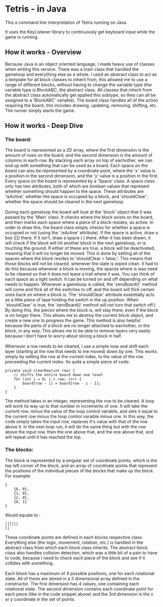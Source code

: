 # Tetris - in Java
This a command line interpretation of Tetris running on Java.<br />

It uses the KeyListener library to continuously get keyboard input while the game is running.

## How it works - Overview
Because Java is an object oriented language, I made heavy use of classes when writing this version. There was a main class that handled the gameloop and everything else as a whole. I used an abstract class to act as a template for all block classes to inherit from, this allowed me to use a range of different blocks, without having to change the variable type (the variable type is BlockABC, the abstract class. All classes that inherit from the abstract class automatically get applied this subtype, so they can all be assigned to a 'BlockABC' variable). The board class handles all of the action requiring the board, this includes drawing, updating, removing, shifting, etc. The runner simply starts the game.

## How it works - Deep Dive
### The board:
The board is represented as a 2D array, where the first dimension is the amount of rows on the board, and the second dimension is the amount of columns in each row. By stacking each array on top of eachother, we can end up with something that can be used as a board. Each space on the board can also be represented by a coordinate point, where the 'x' value is a position in the second dimension, and the 'y' value is a position in the first. Every space on the board is represented by a 'Space' class. A space class only has two attributes, both of which are boolean values that represent whether something should happen to the space. These attributes are 'isActive', whether the space is occupied by a block, and 'shouldClear', whether the space should be cleared in the next gameloop.
<br /> <br />
During each gameloop the board will look at the 'block' object that it was passed by the 'Main' class. It checks where the block exists on the board, and then marks each space where a piece of a block resides, as active. In order to draw this, the board class simply checks for whether a space is occupied or not (using the '.isActive' attribute). If the space is active, draw a box ([]) there. If it isn't, draw a space (  ) there. After it has been drawn, it will check if the block will hit another block in the next gameloop, or is touching the ground. If either of these are true, a block will be deactivated, meaning that it will no longer be moved. This is done by setting all of the spaces where the block resides to 'shouldClear = false;'. This means that those blocks will not be cleared, whenever the slate is wiped clean. (I had to do this because whenever a block is moving, the spaces where is was need to be cleared so that it does not leave a trail where it was. You can think of each space as a light switch. It can be turned on and off depending on what needs to happen. Whenever a gameloop is called, the 'zeroBoard()' method will come and flick all of the switches to off, and the board will flick certain ones back on where a block is. The 'shouldClear' attribute essentially acts as a little piece of tape holding the switch in the up position. When 'shouldClear' is true, the 'zeroBoard()' method will not turn that switch off.) By doing this, the pieces where the block is, will stay there, even if the block is no longer there. This allows me to destroy the current block object, and create a new one to progress the game. This method is also helpful because the parts of a block are no longer attached to eachother, or the block, in any way. This allows me to be able to remove layers very easily because I don't have to worry about slicing a block in half.
<br /> <br />
Whenever a row needs to be cleared, I use a simple loop and shift each layer (starting at the row that needs to me moved) down by one. This works simply by setting the row at the current index, to the value of the row preceeding the current index. Its quite a simple piece of code:
```
private void clearRow(int row) {
    // shifts the entire board down one level
    for (int i = 0; i < row; i++) {
        board[row - i] = board[row - i - 1];
    }
}
```
The method takes in an integer, representing the row to be cleared. A loop will work its way up to that number in increments of one. It will take the current row, minus the value of the loop control variable, and sets it equal to the current row minus the loop control varaible minus one. In this way, the code simply takes the input row, replaces it's value with that of the row above it. In the next loop run, it will do the same thing but with the row above the input row, then the one above that, and the one above that, and will repeat until it has reached the top.

### The blocks:
The block is represented by a singular set of coordinate points, which is the top left corner of the block, and an array of coordinate points that represent the positions of the individual pieces of the blocks that make up the block. For example:
```
{
    {0, 0},
    {1, 0},
    {2, 0},
    {0, 1}
}
```
Would equate to :
```
[][][]
[]
```
These coordinate points are defined in each blocks respective class. Everything else (the logic, movement, rotation, etc.) is handled in the abstract class from which each block class inherits. The abstract block class also handles collision detection, which was a little bit of a pain to have to code, because I need to check each piece of the block and see if it collides with something.
<br /> <br />
Each block has a maximum of 4 possible positions, one for each rotational state. All of these are stored in a 3 dimensional array defined in the constructor. The first dimension has 4 values, one containing each rotational state. The second dimension contains each coordinate point for each piece (like in the code snippet above) and the 3rd dimension is the x or y coordinate in the set of points. 